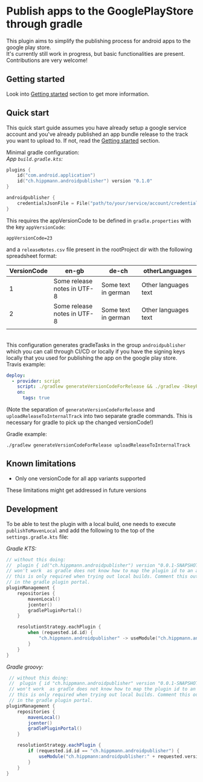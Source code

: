 # Publish apps to the GooglePlayStore through gradle
This plugin aims to simplify the publishing process for android apps to the google play store.  
It's currently still work in progress, but basic functionalities are present.  
Contributions are very welcome!

## Getting started
Look into [Getting started](GETTING_STARTED.md) section to get more information.

## Quick start
This quick start guide assumes you have already setup a google service account and you've already published an app bundle release to the track you want to upload to. If not, read the [Getting started](GETTING_STARTED.md) section.

Minimal gradle configuration:  
*App `build.gradle.kts`:*
```kotlin
plugins {
    id("com.android.application")
    id("ch.hippmann.androidpublisher") version "0.1.0"
}

androidpublisher {
    credentialsJsonFile = File("path/to/your/service/account/credentials.json")
}
```

This requires the appVersionCode to be defined in `gradle.properties` with the key `appVersionCode`:
```properties
appVersionCode=23
```
and a `releaseNotes.csv` file present in the rootProject dir with the following spreadsheet format:  

| VersionCode | en-gb                       | de-ch               | otherLanguages       |
|-------------|-----------------------------|---------------------|----------------------|
| 1           | Some release notes in UTF-8 | Some text in german | Other languages text |
| 2           | Some release notes in UTF-8 | Some text in german | Other languages text |
|             |                             |                     |                      |

\
This configuration generates gradleTasks in the group `androidpublisher` which you can call through CI/CD or locally if you have the signing keys locally that you used for publishing the app on the google play store.  
Travis example:
```yaml
deploy:
  - provider: script
    script: ./gradlew generateVersionCodeForRelease && ./gradlew -DkeyPassword="$SIGNATURE_KEY_PASSWORD" -DstorePassword="$SIGNATURE_STORE_PASSWORD" uploadReleaseToInternalTrack
    on:
      tags: true
```  
(Note the separation of `generateVersionCodeForRelease` and `uploadReleaseToInternalTrack` into two separate gradle commands. This is necessary for gradle to pick up the changed versionCode!)

Gradle example:
```shell script
./gradlew generateVersionCodeForRelease uploadReleaseToInternalTrack
```

## Known limitations
 - Only one versionCode for all app variants supported
 
 These limitations might get addressed in future versions
 
 ## Development
 To be able to test the plugin with a local build, one needs to execute `publishToMavenLocal` and add the following to 
 the top of the `settings.gradle.kts` file:  
 
 *Gradle KTS:*
 ```kotlin
 // without this doing:
 //  plugin { id("ch.hippmann.androidpublisher") version "0.0.1-SNAPSHOT" }
 // won't work  as gradle does not know how to map the plugin id to an actual artifact.
 // this is only required when trying out local builds. Comment this out when trying out a plugin published
 // in the gradle plugin portal.
 pluginManagement {
     repositories {
         mavenLocal()
         jcenter()
         gradlePluginPortal()
     }
 
     resolutionStrategy.eachPlugin {
         when (requested.id.id) {
             "ch.hippmann.androidpublisher" -> useModule("ch.hippmann.androidpublisher:${requested.version}")
         }
     }
 }

```
*Gradle groovy:*
```groovy
 // without this doing:
 //  plugin { id "ch.hippmann.androidpublisher" version "0.0.1-SNAPSHOT" }
 // won't work  as gradle does not know how to map the plugin id to an actual artifact.
 // this is only required when trying out local builds. Comment this out when trying out a plugin published
 // in the gradle plugin portal.
pluginManagement {
    repositories {
        mavenLocal()
        jcenter()
        gradlePluginPortal()
    }

    resolutionStrategy.eachPlugin {
        if (requested.id.id == "ch.hippmann.androidpublisher") {
            useModule("ch.hippmann:androidpublisher:" + requested.version)
        }
    }
}
```